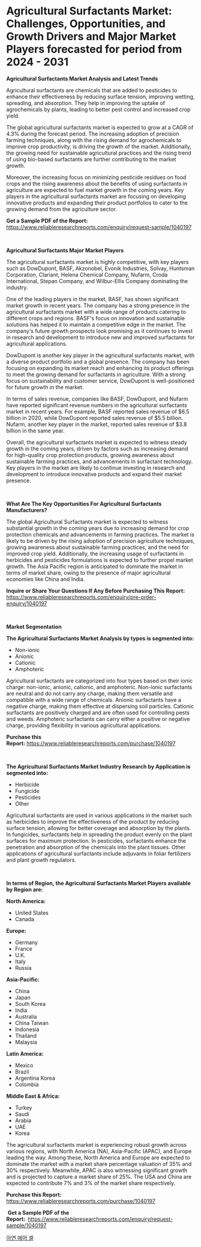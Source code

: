 <p><h1>Agricultural Surfactants Market: Challenges, Opportunities, and Growth Drivers and Major Market Players forecasted for period from 2024 - 2031</h1></p><p><strong>Agricultural Surfactants Market Analysis and Latest Trends</strong></p>
<p><p>Agricultural surfactants are chemicals that are added to pesticides to enhance their effectiveness by reducing surface tension, improving wetting, spreading, and absorption. They help in improving the uptake of agrochemicals by plants, leading to better pest control and increased crop yield.</p><p>The global agricultural surfactants market is expected to grow at a CAGR of 4.3% during the forecast period. The increasing adoption of precision farming techniques, along with the rising demand for agrochemicals to improve crop productivity, is driving the growth of the market. Additionally, the growing need for sustainable agricultural practices and the rising trend of using bio-based surfactants are further contributing to the market growth.</p><p>Moreover, the increasing focus on minimizing pesticide residues on food crops and the rising awareness about the benefits of using surfactants in agriculture are expected to fuel market growth in the coming years. Key players in the agricultural surfactants market are focusing on developing innovative products and expanding their product portfolios to cater to the growing demand from the agriculture sector.</p></p>
<p><strong>Get a Sample PDF of the Report:&nbsp;</strong> <a href="https://www.reliableresearchreports.com/enquiry/request-sample/1040197">https://www.reliableresearchreports.com/enquiry/request-sample/1040197</a></p>
<p>&nbsp;</p>
<p><strong>Agricultural Surfactants Major Market Players</strong></p>
<p><p>The agricultural surfactants market is highly competitive, with key players such as DowDupont, BASF, Akzonobel, Evonik Industries, Solvay, Huntsman Corporation, Clariant, Helena Chemical Company, Nufarm, Croda International, Stepan Company, and Wilbur-Ellis Company dominating the industry.</p><p>One of the leading players in the market, BASF, has shown significant market growth in recent years. The company has a strong presence in the agricultural surfactants market with a wide range of products catering to different crops and regions. BASF's focus on innovation and sustainable solutions has helped it to maintain a competitive edge in the market. The company's future growth prospects look promising as it continues to invest in research and development to introduce new and improved surfactants for agricultural applications.</p><p>DowDupont is another key player in the agricultural surfactants market, with a diverse product portfolio and a global presence. The company has been focusing on expanding its market reach and enhancing its product offerings to meet the growing demand for surfactants in agriculture. With a strong focus on sustainability and customer service, DowDupont is well-positioned for future growth in the market.</p><p>In terms of sales revenue, companies like BASF, DowDupont, and Nufarm have reported significant revenue numbers in the agricultural surfactants market in recent years. For example, BASF reported sales revenue of $6.5 billion in 2020, while DowDupont reported sales revenue of $5.5 billion. Nufarm, another key player in the market, reported sales revenue of $3.8 billion in the same year.</p><p>Overall, the agricultural surfactants market is expected to witness steady growth in the coming years, driven by factors such as increasing demand for high-quality crop protection products, growing awareness about sustainable farming practices, and advancements in surfactant technology. Key players in the market are likely to continue investing in research and development to introduce innovative products and expand their market presence.</p></p>
<p>&nbsp;</p>
<p><strong>What Are The Key Opportunities For Agricultural Surfactants Manufacturers?</strong></p>
<p><p>The global Agricultural Surfactants market is expected to witness substantial growth in the coming years due to increasing demand for crop protection chemicals and advancements in farming practices. The market is likely to be driven by the rising adoption of precision agriculture techniques, growing awareness about sustainable farming practices, and the need for improved crop yield. Additionally, the increasing usage of surfactants in herbicides and pesticides formulations is expected to further propel market growth. The Asia Pacific region is anticipated to dominate the market in terms of market share, owing to the presence of major agricultural economies like China and India.</p></p>
<p><strong>Inquire or Share Your Questions If Any Before Purchasing This Report:</strong> <a href="https://www.reliableresearchreports.com/enquiry/pre-order-enquiry/1040197">https://www.reliableresearchreports.com/enquiry/pre-order-enquiry/1040197</a></p>
<p>&nbsp;</p>
<p><strong>Market Segmentation</strong></p>
<p><strong>The Agricultural Surfactants Market Analysis by types is segmented into:</strong></p>
<p><ul><li>Non-ionic</li><li>Anionic</li><li>Cationic</li><li>Amphoteric</li></ul></p>
<p><p>Agricultural surfactants are categorized into four types based on their ionic charge: non-ionic, anionic, cationic, and amphoteric. Non-ionic surfactants are neutral and do not carry any charge, making them versatile and compatible with a wide range of chemicals. Anionic surfactants have a negative charge, making them effective at dispersing soil particles. Cationic surfactants are positively charged and are often used for controlling pests and weeds. Amphoteric surfactants can carry either a positive or negative charge, providing flexibility in various agricultural applications.</p></p>
<p><strong>Purchase this Report:&nbsp;</strong><a href="https://www.reliableresearchreports.com/purchase/1040197">https://www.reliableresearchreports.com/purchase/1040197</a></p>
<p>&nbsp;</p>
<p><strong>The Agricultural Surfactants Market Industry Research by Application is segmented into:</strong></p>
<p><ul><li>Herbicide</li><li>Fungicide</li><li>Pesticides</li><li>Other</li></ul></p>
<p><p>Agricultural surfactants are used in various applications in the market such as herbicides to improve the effectiveness of the product by reducing surface tension, allowing for better coverage and absorption by the plants. In fungicides, surfactants help in spreading the product evenly on the plant surfaces for maximum protection. In pesticides, surfactants enhance the penetration and absorption of the chemicals into the plant tissues. Other applications of agricultural surfactants include adjuvants in foliar fertilizers and plant growth regulators.</p></p>
<p>&nbsp;</p>
<p><strong>In terms of Region, the Agricultural Surfactants Market Players available by Region are:</strong></p>
<p>
    <p> <strong> North America: </strong>
        <ul>
            <li>United States</li>
            <li>Canada</li>
        </ul>
        </p> 
    <p> <strong> Europe: </strong>
        <ul>
            <li>Germany</li>
            <li>France</li>
            <li>U.K.</li>
            <li>Italy</li>
            <li>Russia</li>
        </ul>
        </p> 
    <p> <strong> Asia-Pacific: </strong>
        <ul>
            <li>China</li>
            <li>Japan</li>
            <li>South Korea</li>
            <li>India</li>
            <li>Australia</li>
            <li>China Taiwan</li>
            <li>Indonesia</li>
            <li>Thailand</li>
            <li>Malaysia</li>
        </ul>
        </p> 
    <p> <strong> Latin America: </strong>
        <ul>
            <li>Mexico</li>
            <li>Brazil</li>
            <li>Argentina Korea</li>
            <li>Colombia</li>
        </ul>
        </p> 
    <p> <strong> Middle East & Africa: </strong>
        <ul>
            <li>Turkey</li>
            <li>Saudi</li>
            <li>Arabia</li>
            <li>UAE</li>
            <li>Korea</li>
        </ul>
    </p>
    </p>
<p><p>The agricultural surfactants market is experiencing robust growth across various regions, with North America (NA), Asia-Pacific (APAC), and Europe leading the way. Among these, North America and Europe are expected to dominate the market with a market share percentage valuation of 35% and 30% respectively. Meanwhile, APAC is also witnessing significant growth and is projected to capture a market share of 25%. The USA and China are expected to contribute 7% and 3% of the market share respectively.</p></p>
<p><strong>Purchase this Report: </strong><a href="https://www.reliableresearchreports.com/purchase/1040197">https://www.reliableresearchreports.com/purchase/1040197</a></p>
<p>&nbsp;<strong>Get a Sample PDF of the Report:&nbsp;&nbsp;</strong><a href="https://www.reliableresearchreports.com/enquiry/request-sample/1040197">https://www.reliableresearchreports.com/enquiry/request-sample/1040197</a></p>
<p><strong></strong></p>
<p><p><a href="https://github.com/mpodehpw07370073/Market-Research-Report-List-1/blob/main/2671771193573.md">아연 에어 셀</a></p></p>